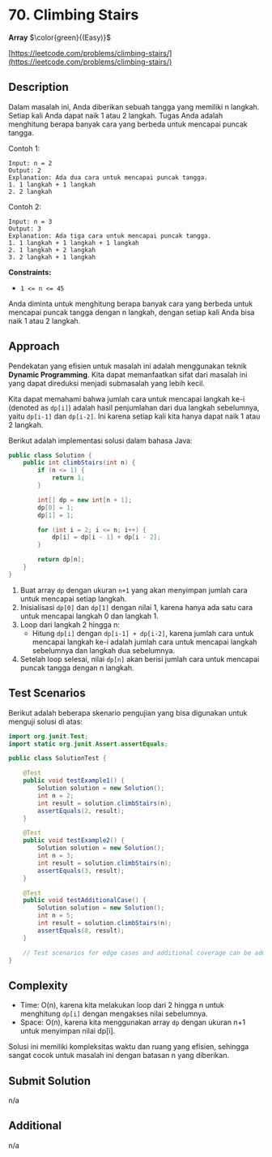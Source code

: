 # 70. Climbing Stairs

**Array** $\color{green}{(Easy)}$

[https://leetcode.com/problems/climbing-stairs/](https://leetcode.com/problems/climbing-stairs/)

## Description

Dalam masalah ini, Anda diberikan sebuah tangga yang memiliki n langkah. Setiap kali Anda dapat naik 1 atau 2 langkah. Tugas Anda adalah menghitung berapa banyak cara yang berbeda untuk mencapai puncak tangga.

Contoh 1:

```text
Input: n = 2
Output: 2
Explanation: Ada dua cara untuk mencapai puncak tangga.
1. 1 langkah + 1 langkah
2. 2 langkah
```

Contoh 2:

```text
Input: n = 3
Output: 3
Explanation: Ada tiga cara untuk mencapai puncak tangga.
1. 1 langkah + 1 langkah + 1 langkah
2. 1 langkah + 2 langkah
3. 2 langkah + 1 langkah
```

**Constraints:**

- `1 <= n <= 45`

Anda diminta untuk menghitung berapa banyak cara yang berbeda untuk mencapai puncak tangga dengan n langkah, dengan setiap kali Anda bisa naik 1 atau 2 langkah.

## Approach

Pendekatan yang efisien untuk masalah ini adalah menggunakan teknik **Dynamic Programming**. Kita dapat memanfaatkan sifat dari masalah ini yang dapat direduksi menjadi submasalah yang lebih kecil.

Kita dapat memahami bahwa jumlah cara untuk mencapai langkah ke-i (denoted as `dp[i]`) adalah hasil penjumlahan dari dua langkah sebelumnya, yaitu `dp[i-1]` dan `dp[i-2]`. Ini karena setiap kali kita hanya dapat naik 1 atau 2 langkah.

Berikut adalah implementasi solusi dalam bahasa Java:

```java
public class Solution {
    public int climbStairs(int n) {
        if (n <= 1) {
            return 1;
        }

        int[] dp = new int[n + 1];
        dp[0] = 1;
        dp[1] = 1;

        for (int i = 2; i <= n; i++) {
            dp[i] = dp[i - 1] + dp[i - 2];
        }

        return dp[n];
    }
}
```

1. Buat array `dp` dengan ukuran `n+1` yang akan menyimpan jumlah cara untuk mencapai setiap langkah.
2. Inisialisasi `dp[0]` dan `dp[1]` dengan nilai 1, karena hanya ada satu cara untuk mencapai langkah 0 dan langkah 1.
3. Loop dari langkah 2 hingga n:
   - Hitung `dp[i]` dengan `dp[i-1] + dp[i-2]`, karena jumlah cara untuk mencapai langkah ke-i adalah jumlah cara untuk mencapai langkah sebelumnya dan langkah dua sebelumnya.
4. Setelah loop selesai, nilai `dp[n]` akan berisi jumlah cara untuk mencapai puncak tangga dengan n langkah.

## Test Scenarios

Berikut adalah beberapa skenario pengujian yang bisa digunakan untuk menguji solusi di atas:

```java
import org.junit.Test;
import static org.junit.Assert.assertEquals;

public class SolutionTest {

    @Test
    public void testExample1() {
        Solution solution = new Solution();
        int n = 2;
        int result = solution.climbStairs(n);
        assertEquals(2, result);
    }

    @Test
    public void testExample2() {
        Solution solution = new Solution();
        int n = 3;
        int result = solution.climbStairs(n);
        assertEquals(3, result);
    }

    @Test
    public void testAdditionalCase() {
        Solution solution = new Solution();
        int n = 5;
        int result = solution.climbStairs(n);
        assertEquals(8, result);
    }

    // Test scenarios for edge cases and additional coverage can be added.
}
```

## Complexity

- Time: O(n), karena kita melakukan loop dari 2 hingga n untuk menghitung `dp[i]` dengan mengakses nilai sebelumnya.
- Space: O(n), karena kita menggunakan array `dp` dengan ukuran n+1 untuk menyimpan nilai dp[i].

Solusi ini memiliki kompleksitas waktu dan ruang yang efisien, sehingga sangat cocok untuk masalah ini dengan batasan n yang diberikan.

## Submit Solution

n/a

## Additional

n/a

